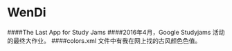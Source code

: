 # WenDi
####The Last App for Study Jams
####2016年4月，Google Studyjams 活动的最终大作业。
####colors.xml 文件中有我在网上找的古风颜色色值。
